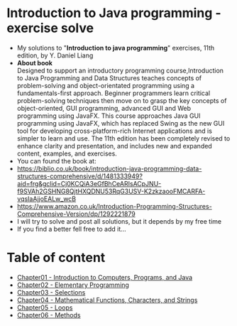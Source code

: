 # Introduction to Java programming - exercise solve
- My solutions to "<b>Introduction to java programming</b>" exercises, 11th edition, by Y. Daniel Liang
- <b>About book</b><br>
Designed to support an introductory programming course,Introduction to Java Programming and Data Structures teaches concepts of problem-solving and object-orientated programming using a fundamentals-first approach. Beginner programmers learn critical problem-solving techniques then move on to grasp the key concepts of object-oriented, GUI programming, advanced GUI and Web programming using JavaFX. This course approaches Java GUI programming using JavaFX, which has replaced Swing as the new GUI tool for developing cross-platform-rich Internet applications and is simpler to learn and use. The 11th edition has been completely revised to enhance clarity and presentation, and includes new and expanded content, examples, and exercises.
- You can found the book at:
- https://biblio.co.uk/book/introduction-java-programming-data-structures-comprehensive/d/1481333949?aid=frg&gclid=Cj0KCQiA3eGfBhCeARIsACpJNU-f9SVAh2GSHNG8QjtHXQDNU53RqG3USV-K2zkzaooFMCARFA-vqsIaAjjoEALw_wcB
- https://www.amazon.co.uk/Introduction-Programming-Structures-Comprehensive-Version/dp/1292221879
- I will try to solve and post all solutions, but it depends by my free time
- If you find a better fell free to add it...

# Table of content
- <a href="https://github.com/ghiatauc/Introduction_to_Java_Programming/tree/main/Chapter01">Chapter01 - Introduction to Computers, Programs, and Java</a>
- <a href="https://github.com/ghiatauc/Introduction_to_Java_Programming/tree/main/Chapter02">Chapter02 - Elementary Programming</a>
- <a href="https://github.com/ghiatauc/Introduction_to_Java_Programming/tree/main/Chapter03">Chapter03 - Selections</a>
- <a href="https://github.com/ghiatauc/Introduction_to_Java_Programming/tree/main/Chapter04">Chapter04 - Mathematical Functions, Characters, and Strings</a>
- <a href="https://github.com/ghiatauc/Introduction_to_Java_Programming/tree/main/Chapter05">Chapter05 - Loops</a>
- <a href="https://github.com/ghiatauc/Introduction_to_Java_Programming/tree/main/Chapter06">Chapter06 - Methods</a>
